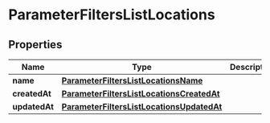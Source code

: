 

# ParameterFiltersListLocations


## Properties

| Name | Type | Description |
|------------ | ------------- | ------------- |
|**name** | [**ParameterFiltersListLocationsName**](ParameterFiltersListLocationsName.md) |  |
|**createdAt** | [**ParameterFiltersListLocationsCreatedAt**](ParameterFiltersListLocationsCreatedAt.md) |  |
|**updatedAt** | [**ParameterFiltersListLocationsUpdatedAt**](ParameterFiltersListLocationsUpdatedAt.md) |  |




